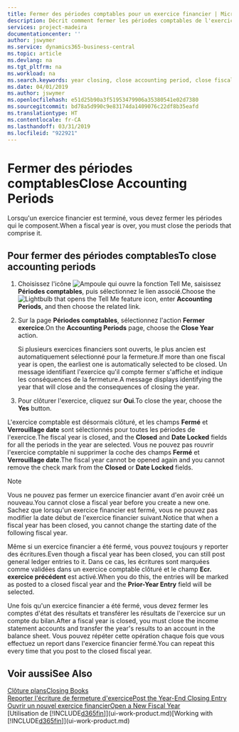 ```yaml
---
title: Fermer des périodes comptables pour un exercice financier | Microsoft Docs
description: Décrit comment fermer les périodes comptables de l'exercice financier.
services: project-madeira
documentationcenter: ''
author: jswymer
ms.service: dynamics365-business-central
ms.topic: article
ms.devlang: na
ms.tgt_pltfrm: na
ms.workload: na
ms.search.keywords: year closing, close accounting period, close fiscal year, bank account detailed trial balance
ms.date: 04/01/2019
ms.author: jswymer
ms.openlocfilehash: e51d25b90a3f51953479906a35380541e02d7380
ms.sourcegitcommit: bd78a5d990c9e83174da1409076c22df8b35eafd
ms.translationtype: HT
ms.contentlocale: fr-CA
ms.lasthandoff: 03/31/2019
ms.locfileid: "922921"
---
```

# <a name="close-accounting-periods"></a><span data-ttu-id="8ba7a-103">Fermer des périodes comptables</span><span class="sxs-lookup"><span data-stu-id="8ba7a-103">Close Accounting Periods</span></span>
<span data-ttu-id="8ba7a-104">Lorsqu'un exercice financier est terminé, vous devez fermer les périodes qui le composent.</span><span class="sxs-lookup"><span data-stu-id="8ba7a-104">When a fiscal year is over, you must close the periods that comprise it.</span></span>

## <a name="to-close-accounting-periods"></a><span data-ttu-id="8ba7a-105">Pour fermer des périodes comptables</span><span class="sxs-lookup"><span data-stu-id="8ba7a-105">To close accounting periods</span></span>
1. <span data-ttu-id="8ba7a-106">Choisissez l'icône ![Ampoule qui ouvre la fonction Tell Me](media/ui-search/search_small.png "Dites-moi ce que vous voulez faire"), saisissez **Périodes comptables**, puis sélectionnez le lien associé.</span><span class="sxs-lookup"><span data-stu-id="8ba7a-106">Choose the ![Lightbulb that opens the Tell Me feature](media/ui-search/search_small.png "Tell me what you want to do") icon, enter **Accounting Periods**, and then choose the related link.</span></span>
2. <span data-ttu-id="8ba7a-107">Sur la page **Périodes comptables**, sélectionnez l'action **Fermer exercice**.</span><span class="sxs-lookup"><span data-stu-id="8ba7a-107">On the **Accounting Periods** page, choose the **Close Year** action.</span></span>

    <span data-ttu-id="8ba7a-108">Si plusieurs exercices financiers sont ouverts, le plus ancien est automatiquement sélectionné pour la fermeture.</span><span class="sxs-lookup"><span data-stu-id="8ba7a-108">If more than one fiscal year is open, the earliest one is automatically selected to be closed.</span></span> <span data-ttu-id="8ba7a-109">Un message identifiant l'exercice qu'il compte fermer s'affiche et indique les conséquences de la fermeture.</span><span class="sxs-lookup"><span data-stu-id="8ba7a-109">A message displays identifying the year that will close and the consequences of closing the year.</span></span>
3. <span data-ttu-id="8ba7a-110">Pour clôturer l'exercice, cliquez sur **Oui**.</span><span class="sxs-lookup"><span data-stu-id="8ba7a-110">To close the year, choose the **Yes** button.</span></span>

<span data-ttu-id="8ba7a-111">L'exercice comptable est désormais clôturé, et les champs **Fermé** et **Verrouillage date** sont sélectionnés pour toutes les périodes de l'exercice.</span><span class="sxs-lookup"><span data-stu-id="8ba7a-111">The fiscal year is closed, and the **Closed** and **Date Locked** fields for all the periods in the year are selected.</span></span> <span data-ttu-id="8ba7a-112">Vous ne pouvez pas rouvrir l'exercice comptable ni supprimer la coche des champs **Fermé** et **Verrouillage date**.</span><span class="sxs-lookup"><span data-stu-id="8ba7a-112">The fiscal year cannot be opened again and you cannot remove the check mark from the **Closed** or **Date Locked** fields.</span></span>

> [!NOTE]  
>   <span data-ttu-id="8ba7a-113">Vous ne pouvez pas fermer un exercice financier avant d'en avoir créé un nouveau.</span><span class="sxs-lookup"><span data-stu-id="8ba7a-113">You cannot close a fiscal year before you create a new one.</span></span> <span data-ttu-id="8ba7a-114">Sachez que lorsqu'un exercice financier est fermé, vous ne pouvez pas modifier la date début de l'exercice financier suivant.</span><span class="sxs-lookup"><span data-stu-id="8ba7a-114">Notice that when a fiscal year has been closed, you cannot change the starting date of the following fiscal year.</span></span>

<span data-ttu-id="8ba7a-115">Même si un exercice financier a été fermé, vous pouvez toujours y reporter des écritures.</span><span class="sxs-lookup"><span data-stu-id="8ba7a-115">Even though a fiscal year has been closed, you can still post general ledger entries to it.</span></span> <span data-ttu-id="8ba7a-116">Dans ce cas, les écritures sont marquées comme validées dans un exercice comptable clôturé et le champ **Ecr. exercice précédent** est activé.</span><span class="sxs-lookup"><span data-stu-id="8ba7a-116">When you do this, the entries will be marked as posted to a closed fiscal year and the **Prior-Year Entry** field will be selected.</span></span>

<span data-ttu-id="8ba7a-117">Une fois qu'un exercice financier a été fermé, vous devez fermer les comptes d'état des résultats et transférer les résultats de l'exercice sur un compte du bilan.</span><span class="sxs-lookup"><span data-stu-id="8ba7a-117">After a fiscal year is closed, you must close the income statement accounts and transfer the year's results to an account in the balance sheet.</span></span> <span data-ttu-id="8ba7a-118">Vous pouvez répéter cette opération chaque fois que vous effectuez un report dans l'exercice financier fermé.</span><span class="sxs-lookup"><span data-stu-id="8ba7a-118">You can repeat this every time that you post to the closed fiscal year.</span></span>

## <a name="see-also"></a><span data-ttu-id="8ba7a-119">Voir aussi</span><span class="sxs-lookup"><span data-stu-id="8ba7a-119">See Also</span></span>
[<span data-ttu-id="8ba7a-120">Clôture plans</span><span class="sxs-lookup"><span data-stu-id="8ba7a-120">Closing Books</span></span>](year-close-books.md)  
[<span data-ttu-id="8ba7a-121">Reporter l'écriture de fermeture d'exercice</span><span class="sxs-lookup"><span data-stu-id="8ba7a-121">Post the Year-End Closing Entry</span></span>](year-how-post-year-end-close-entry.md)  
[<span data-ttu-id="8ba7a-122">Ouvrir un nouvel exercice financier</span><span class="sxs-lookup"><span data-stu-id="8ba7a-122">Open a New Fiscal Year</span></span>](finance-how-open-new-fiscal-year.md)  
<span data-ttu-id="8ba7a-123">[Utilisation de [!INCLUDE[d365fin](includes/d365fin_md.md)]](ui-work-product.md)</span><span class="sxs-lookup"><span data-stu-id="8ba7a-123">[Working with [!INCLUDE[d365fin](includes/d365fin_md.md)]](ui-work-product.md)</span></span>
